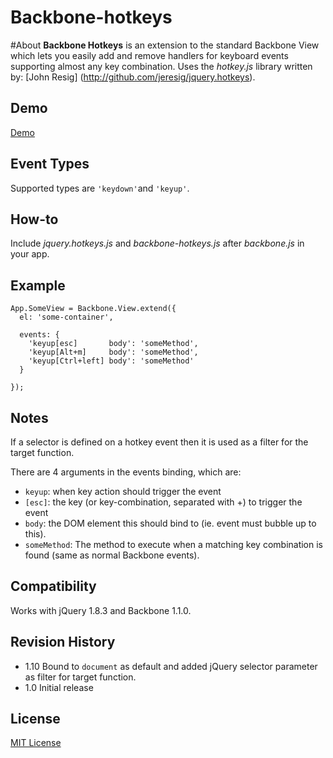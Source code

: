 # Backbone-hotkeys

#About
  **Backbone Hotkeys** is an extension to the standard Backbone View which lets you easily add and remove handlers for
  keyboard events supporting almost any key combination.  Uses the *hotkey.js* library written by: [John Resig]
  (http://github.com/jeresig/jquery.hotkeys).

## Demo
  [Demo](http://htmlpreview.github.com/?https://github.com/rpocklin/backbone-hotkeys/master/example/index.html)

## Event Types
  Supported types are `'keydown'`and `'keyup'`.

## How-to
  Include *jquery.hotkeys.js* and *backbone-hotkeys.js* after *backbone.js* in your app.

## Example

    App.SomeView = Backbone.View.extend({
      el: 'some-container',

      events: {
        'keyup[esc]       body': 'someMethod',
        'keyup[Alt+m]     body': 'someMethod',
        'keyup[Ctrl+left] body': 'someMethod'
      }

    });

## Notes
  If a selector is defined on a hotkey event then it is used as a filter for the target function.

  There are 4 arguments in the events binding, which are:

  * `keyup`: when key action should trigger the event
  * `[esc]`: the key (or key-combination, separated with +) to trigger the event
  * `body`: the DOM element this should bind to (ie. event must bubble up to this).
  * `someMethod`: The method to execute when a matching key combination is found (same as normal Backbone events).

## Compatibility
  Works with jQuery 1.8.3 and Backbone 1.1.0.

## Revision History
  * 1.10 Bound to `document` as default and added jQuery selector parameter as filter for target function.
  * 1.0  Initial release

## License
  [MIT License](http://opensource.org/licenses/MIT)
